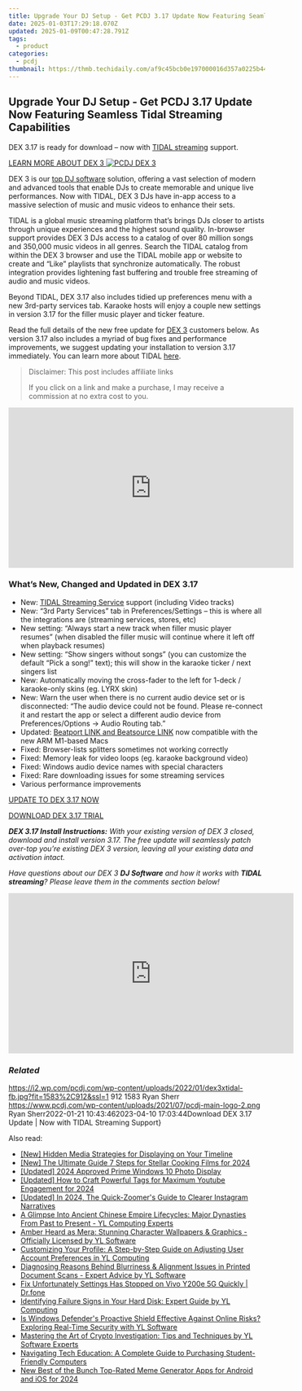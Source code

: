 ```yaml
---
title: Upgrade Your DJ Setup - Get PCDJ 3.17 Update Now Featuring Seamless Tidal Streaming Capabilities
date: 2025-01-03T17:29:18.070Z
updated: 2025-01-09T00:47:28.791Z
tags:
  - product
categories:
  - pcdj
thumbnail: https://thmb.techidaily.com/af9c45bcb0e197000016d357a0225b4459ab82775eecec8c840974260c0eb2b8.jpg
---
```


## Upgrade Your DJ Setup - Get PCDJ 3.17 Update Now Featuring Seamless Tidal Streaming Capabilities

DEX 3.17 is ready for download – now with [TIDAL streaming](https://tools.techidaily.com/pcdj/products/) support.

[LEARN MORE ABOUT DEX 3 ![PCDJ DEX 3](https://i2.wp.com/pcdj.com/wp-content/uploads/2022/01/dex3-macbook-tidal.png?fit=300%2C169&ssl=1 "PCDJ DEX 3")](https://tools.techidaily.com/pcdj/products/)

DEX 3 is our [top DJ software](https://tools.techidaily.com/pcdj/products/) solution, offering a vast selection of modern and advanced tools that enable DJs to create memorable and unique live performances. Now with TIDAL, DEX 3 DJs have in-app access to a massive selection of music and music videos to enhance their sets.

TIDAL is a global music streaming platform that’s brings DJs closer to artists through unique experiences and the highest sound quality. In-browser support provides DEX 3 DJs access to a catalog of over 80 million songs and 350,000 music videos in all genres. Search the TIDAL catalog from within the DEX 3 browser and use the TIDAL mobile app or website to create and “Like” playlists that synchronize automatically. The robust integration provides lightening fast buffering and trouble free streaming of audio and music videos.

Beyond TIDAL, DEX 3.17 also includes tidied up preferences menu with a new 3rd-party services tab. Karaoke hosts will enjoy a couple new settings in version 3.17 for the filler music player and ticker feature.

Read the full details of the new free update for [DEX 3](https://tools.techidaily.com/pcdj/products/) customers below. As version 3.17 also includes a myriad of bug fixes and performance improvements, we suggest updating your installation to version 3.17 immediately. You can learn more about TIDAL [here](https://tools.techidaily.com/pcdj/products/).

>  Disclaimer: This post includes affiliate links
>
>  If you click on a link and make a purchase, I may receive a commission at no extra cost to you.
>

<!-- affiliate ads begin -->
<iframe width="560" height="315" src="https://www.youtube.com/embed/2ipTu54inBo?si=gRegjvtVq5gm_PHo" title="YouTube video player" frameborder="0" allow="accelerometer; autoplay; clipboard-write; encrypted-media; gyroscope; picture-in-picture; web-share" referrerpolicy="strict-origin-when-cross-origin" allowfullscreen></iframe>
<!-- affiliate ads end -->

### What’s New, Changed and Updated in DEX 3.17

* New: [TIDAL Streaming Service](https://tools.techidaily.com/pcdj/products/) support (including Video tracks)
* New: “3rd Party Services” tab in Preferences/Settings – this is where all the integrations are (streaming services, stores, etc)
* New setting: “Always start a new track when filler music player resumes” (when disabled the filler music will continue where it left off when playback resumes)
* New setting: “Show singers without songs” (you can customize the default “Pick a song!” text); this will show in the karaoke ticker / next singers list
* New: Automatically moving the cross-fader to the left for 1-deck / karaoke-only skins (eg. LYRX skin)
* New: Warn the user when there is no current audio device set or is disconnected: “The audio device could not be found. Please re-connect it and restart the app or select a different audio device from Preferences/Options -> Audio Routing tab.”
* Updated: [Beatport LINK and Beatsource LINK](https://tools.techidaily.com/pcdj/products/) now compatible with the new ARM M1-based Macs
* Fixed: Browser-lists splitters sometimes not working correctly
* Fixed: Memory leak for video loops (eg. karaoke background video)
* Fixed: Windows audio device names with special characters
* Fixed: Rare downloading issues for some streaming services
* Various performance improvements

[UPDATE TO DEX 3.17 NOW](https://tools.techidaily.com/pcdj/products/)

[DOWNLOAD DEX 3.17 TRIAL](https://tools.techidaily.com/pcdj/products/)

_**DEX 3.17 Install Instructions:** With your existing version of DEX 3 closed, download and install version 3.17\. The free update will seamlessly patch over-top you’re existing DEX 3 version, leaving all your existing data and activation intact._ 

_Have questions about our DEX 3_ _**DJ Software** and how it works with **TIDAL streaming**? Please leave them in the comments section below!_

<!-- affiliate ads begin -->
<iframe width="560" height="315" src="https://www.youtube.com/embed/YfEPmG_O6F8?si=93ZTVtH_zjFRz5eh" title="YouTube video player" frameborder="0" allow="accelerometer; autoplay; clipboard-write; encrypted-media; gyroscope; picture-in-picture; web-share" referrerpolicy="strict-origin-when-cross-origin" allowfullscreen></iframe>
<!-- affiliate ads end -->

### _Related_

https://i2.wp.com/pcdj.com/wp-content/uploads/2022/01/dex3xtidal-fb.jpg?fit=1583%2C912&ssl=1 912 1583 Ryan Sherr https://www.pcdj.com/wp-content/uploads/2021/07/pcdj-main-logo-2.png Ryan Sherr2022-01-21 10:43:462023-04-10 17:03:44Download DEX 3.17 Update | Now with TIDAL Streaming Support}

<ins class="adsbygoogle"
     style="display:block"
     data-ad-format="autorelaxed"
     data-ad-client="ca-pub-7571918770474297"
     data-ad-slot="1223367746"></ins>

<ins class="adsbygoogle"
     style="display:block"
     data-ad-client="ca-pub-7571918770474297"
     data-ad-slot="8358498916"
     data-ad-format="auto"
     data-full-width-responsive="true"></ins>

<span class="atpl-alsoreadstyle">Also read:</span>
<div><ul>
<li><a href="https://facebook-video-content.techidaily.com/new-hidden-media-strategies-for-displaying-on-your-timeline/"><u>[New] Hidden Media Strategies for Displaying on Your Timeline</u></a></li>
<li><a href="https://article-helps.techidaily.com/new-the-ultimate-guide-7-steps-for-stellar-cooking-films-for-2024/"><u>[New] The Ultimate Guide 7 Steps for Stellar Cooking Films for 2024</u></a></li>
<li><a href="https://fox-http.techidaily.com/updated-2024-approved-prime-windows-10-photo-display/"><u>[Updated] 2024 Approved Prime Windows 10 Photo Display</u></a></li>
<li><a href="https://youtube-webster.techidaily.com/ed-how-to-craft-powerful-tags-for-maximum-youtube-engagement-for-2024/"><u>[Updated] How to Craft Powerful Tags for Maximum Youtube Engagement for 2024</u></a></li>
<li><a href="https://instagram-clips.techidaily.com/updated-in-2024-the-quick-zoomers-guide-to-clearer-instagram-narratives/"><u>[Updated] In 2024, The Quick-Zoomer's Guide to Clearer Instagram Narratives</u></a></li>
<li><a href="https://win-hot.techidaily.com/a-glimpse-into-ancient-chinese-empire-lifecycles-major-dynasties-from-past-to-present-yl-computing-experts/"><u>A Glimpse Into Ancient Chinese Empire Lifecycles: Major Dynasties From Past to Present - YL Computing Experts</u></a></li>
<li><a href="https://win-hot.techidaily.com/amber-heard-as-mera-stunning-character-wallpapers-and-graphics-officially-licensed-by-yl-software/"><u>Amber Heard as Mera: Stunning Character Wallpapers & Graphics - Officially Licensed by YL Software</u></a></li>
<li><a href="https://win-hot.techidaily.com/customizing-your-profile-a-step-by-step-guide-on-adjusting-user-account-preferences-in-yl-computing/"><u>Customizing Your Profile: A Step-by-Step Guide on Adjusting User Account Preferences in YL Computing</u></a></li>
<li><a href="https://win-hot.techidaily.com/diagnosing-reasons-behind-blurriness-and-alignment-issues-in-printed-document-scans-expert-advice-by-yl-software/"><u>Diagnosing Reasons Behind Blurriness & Alignment Issues in Printed Document Scans - Expert Advice by YL Software</u></a></li>
<li><a href="https://howto.techidaily.com/fix-unfortunately-settings-has-stopped-on-vivo-y200e-5g-quickly-drfone-by-drfone-fix-android-problems-fix-android-problems/"><u>Fix Unfortunately Settings Has Stopped on Vivo Y200e 5G Quickly | Dr.fone</u></a></li>
<li><a href="https://win-hot.techidaily.com/identifying-failure-signs-in-your-hard-disk-expert-guide-by-yl-computing/"><u>Identifying Failure Signs in Your Hard Disk: Expert Guide by YL Computing</u></a></li>
<li><a href="https://win-hot.techidaily.com/is-windows-defenders-proactive-shield-effective-against-online-risks-exploring-real-time-security-with-yl-software/"><u>Is Windows Defender's Proactive Shield Effective Against Online Risks? Exploring Real-Time Security with YL Software</u></a></li>
<li><a href="https://win-hot.techidaily.com/mastering-the-art-of-crypto-investigation-tips-and-techniques-by-yl-software-experts/"><u>Mastering the Art of Crypto Investigation: Tips and Techniques by YL Software Experts</u></a></li>
<li><a href="https://techtrends.techidaily.com/navigating-tech-education-a-complete-guide-to-purchasing-student-friendly-computers/"><u>Navigating Tech Education: A Complete Guide to Purchasing Student-Friendly Computers</u></a></li>
<li><a href="https://ai-video-apps.techidaily.com/new-best-of-the-bunch-top-rated-meme-generator-apps-for-android-and-ios-for-2024/"><u>New Best of the Bunch Top-Rated Meme Generator Apps for Android and iOS for 2024</u></a></li>
</ul></div>

